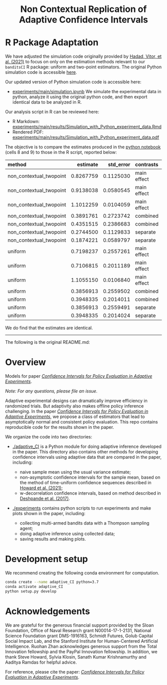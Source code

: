 <h1 align="center">Non Contextual Replication of Adaptive Confidence Intervals</h1>

# R Package Adaptation

We have adjusted the simulation code originally provided by [Hadad, Vitor, et al. (2021)](https://arxiv.org/abs/1911.02768) to focus on only on the estimation methods relevant to our `banditsCI` R package: uniform and two-point estimators. The original Python simulation code is accessible [here](https://github.com/gsbDBI/adaptive-confidence-intervals/blob/master/experiments/main/simulations.ipynb).

Our updated version of Python simulation code is accessible here:
- [experiments/main/simulation.ipynb](https://github.com/UChicago-pol-methods/adaptive-confidence-intervals/blob/non_contextual_replication/experiments/main/simulations.ipynb)
We simulate the experimental data in python, analyze it using the original python code, and then export identical data to be analyzed in R. 

Our analysis script in R can be reviewed here:
- R Markdown: [experiments/main/results/Simulation_with_Python_experiment_data.Rmd](https://github.com/UChicago-pol-methods/adaptive-confidence-intervals/blob/non_contextual_replication/experiments/main/results/Simulation_with_Python_experiment_data.Rmd)
- Rendered PDF: [experiments/main/results/Simulation_with_Python_experiment_data.pdf](https://github.com/UChicago-pol-methods/adaptive-confidence-intervals/blob/non_contextual_replication/experiments/main/results/Simulation_with_Python_experiment_data.pdf)

The objective is to compare the estimates produced in the [python notebook](https://github.com/UChicago-pol-methods/adaptive-confidence-intervals/blob/non_contextual_replication/experiments/main/simulations.ipynb) (cells 8 and 9) to those in the R script, reported below:

|method                  |  estimate| std_error|contrasts   |policy |
|:-----------------------|---------:|---------:|:-----------|:------|
|non_contextual_twopoint | 0.8267759| 0.1125030|main effect |0      |
|non_contextual_twopoint | 0.9138038| 0.0580545|main effect |1      |
|non_contextual_twopoint | 1.1012259| 0.0104059|main effect |2      |
|non_contextual_twopoint | 0.3891761| 0.2723742|combined    |(0,1)  |
|non_contextual_twopoint | 0.4351515| 0.2386683|combined    |(0,2)  |
|non_contextual_twopoint | 0.2744500| 0.1129833|separate    |(0,1)  |
|non_contextual_twopoint | 0.1874221| 0.0589797|separate    |(0,2)  |
|uniform                 | 0.7198237| 0.2557261|main effect |0      |
|uniform                 | 0.7106815| 0.2011189|main effect |1      |
|uniform                 | 1.1055150| 0.0106840|main effect |2      |
|uniform                 | 0.3856913| 0.2559502|combined    |(0,1)  |
|uniform                 | 0.3948335| 0.2014011|combined    |(0,2)  |
|uniform                 | 0.3856913| 0.2559491|separate    |(0,1)  |
|uniform                 | 0.3948335| 0.2014024|separate    |(0,2)  |

We do find that the estimates are identical. 


---------------------------------------------
The following is the original README.md:

# Overview

Models for paper [_Confidence Intervals for Policy Evaluation in Adaptive Experiments_](https://arxiv.org/abs/1911.02768).

*Note: For any questions, please file an issue.*

Adaptive experimental designs can dramatically improve efficiency in randomized trials. But adaptivity also makes offline policy inference challenging. In the paper [_Confidence Intervals for Policy Evaluation in Adaptive Experiments_](https://arxiv.org/abs/1911.02768), we propose a class of estimators that lead to asymptotically normal and consistent policy evaluation. This repo contains reproducible code for the results shown in the paper. 

We organize the code into two directories:
- [./adaptive_CI](https://github.com/gsbDBI/adaptive-confidence-intervals/tree/master/adaptive_CI) is a Python module for doing adaptive inference developed in the paper. This directory also contains other methods for developing confidence intervals using adaptive data that are compared in the paper, including:
   - naive sample mean using the usual variance estimate;
   - non-asymptotic confidence intervals for the sample mean, based on the method of time-uniform confidence sequences described in [Howard et al. (2021)](https://arxiv.org/pdf/1810.08240.pdf);
   - w-decorrelation confidence intervals, based on method described in [Deshpande et al. (2017)](https://arxiv.org/pdf/1712.06695.pdf).

- [./experiments](https://github.com/gsbDBI/adaptive-confidence-intervals/tree/master/experiments) contains python scripts to run experiments and make plots shown in the paper, including:
   - collecting multi-armed bandits data with a Thompson sampling agent;
   - doing adaptive inference using collected data;
   - saving results and making plots. 

# Development setup

We recommend creating the following conda environment for computation.
```bash
conda create --name adaptive_CI python=3.7
conda activate adaptive_CI
python setup.py develop
```

# Acknowledgements
We are grateful for the generous financial support provided by the Sloan Foundation, Office of Naval Research grant N00014-17-1-2131, National Science Foundation grant DMS-1916163, Schmidt Futures, Golub Capital Social Impact Lab, and the Stanford Institute for Human-Centered Artificial Intelligence. Ruohan Zhan acknowledges generous support from the Total Innovation fellowship and the PayPal Innovation fellowship. In addition, we thank Steve Howard, Sylvia Klosin, Sanath Kumar Krishnamurthy and Aaditya Ramdas for helpful advice.

For reference, please cite the paper: [_Confidence Intervals for Policy Evaluation in Adaptive Experiments_](https://arxiv.org/abs/1911.02768).

